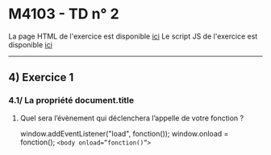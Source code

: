 # M4103 - TD n° 2


La page HTML de l'exercice est disponible [ici](index.html)
Le script JS de l'exercice est disponible [ici](scripts.js)


------------


## 4) Exercice 1

### 4.1/ La propriété document.title

1.  Quel sera l’évènement qui déclenchera l’appelle de votre fonction ?

    window.addEventListener("load", fonction());
    window.onload = fonction();
    `<body onload=”fonction()”>`